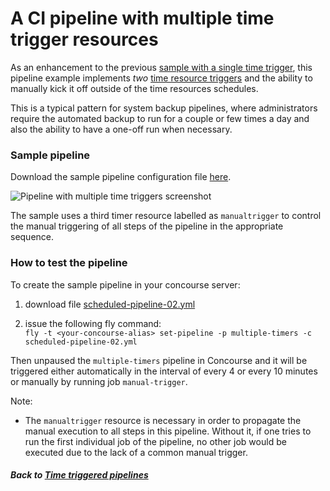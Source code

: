 # A CI pipeline with multiple time trigger resources

As an enhancement to the previous [sample with a single time trigger](../01-single-time-trigger), this pipeline example implements _two_ [time resource triggers](https://github.com/concourse/time-resource) and the ability to manually kick it off outside of the time resources schedules.

This is a typical pattern for system backup pipelines, where administrators
require the automated backup to run for a couple or few times a day and also  the ability to have a one-off run when necessary.

### Sample pipeline
Download the sample pipeline configuration file  [here](scheduled-pipeline-02.yml).  

![Pipeline with multiple time triggers screenshot](https://raw.githubusercontent.com/lsilvapvt/misc-support-files/master/docs/images/time-trigger-02.png)

The sample uses a third timer resource labelled as `manualtrigger` to control the manual triggering of all steps of the pipeline in the appropriate sequence.


### How to test the pipeline

To create the sample pipeline in your concourse server:

1. download file [scheduled-pipeline-02.yml](scheduled-pipeline-02.yml)

1. issue the following fly command:   
`fly -t <your-concourse-alias> set-pipeline -p multiple-timers -c scheduled-pipeline-02.yml`

Then unpaused the `multiple-timers` pipeline in Concourse and it will be triggered either automatically in the interval of every 4 or every 10 minutes or manually by running job `manual-trigger`.


Note:

- The `manualtrigger` resource is necessary in order to propagate the manual execution to all steps in this pipeline. Without it, if one tries to run the first individual job of the pipeline, no other job would be executed due to the lack of a common manual trigger.


##### Back to [Time triggered pipelines](..)
